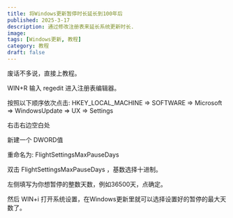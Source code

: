 ```yaml
---
title: 将Windows更新暂停时长延长到100年后
published: 2025-3-17
description: 通过修改注册表来延长系统更新时长.
image: 
tags: [Windows更新, 教程]
category: 教程
draft: false
---
```


废话不多说，直接上教程。

WIN+R 输入 regedit 进入注册表编辑器。

按照以下顺序依次点击:
HKEY_LOCAL_MACHINE => SOFTWARE => Microsoft => WindowsUpdate => UX => Settings 

右击右边空白处

新建一个 DWORD值

重命名为: FlightSettingsMaxPauseDays

双击 FlightSettingsMaxPauseDays ，基数选择十进制。

左侧填写为你想暂停的整数天数，例如36500天，点确定。

然后 WIN+i 打开系统设置，在Windows更新里就可以选择设置好的暂停的最大天数了。

